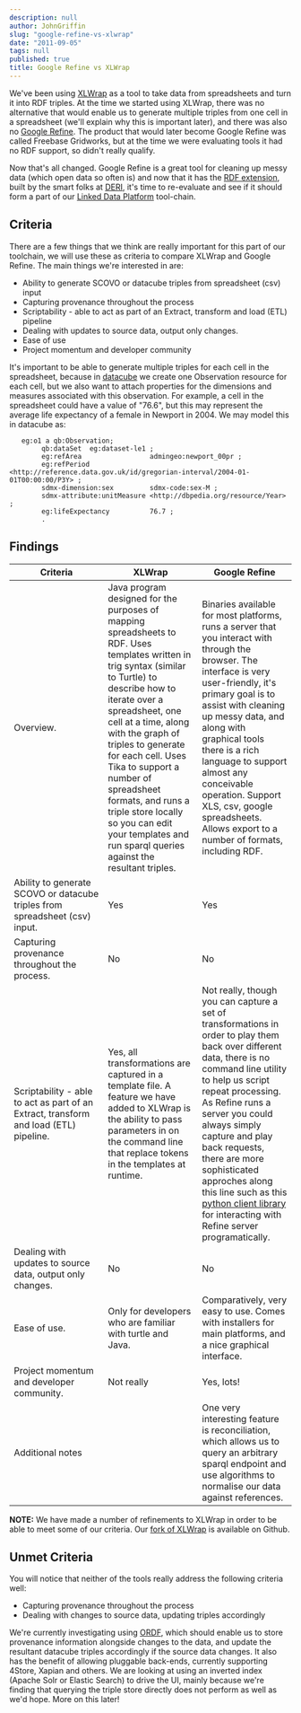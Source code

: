 ```yaml
---
description: null
author: JohnGriffin
slug: "google-refine-vs-xlwrap"
date: "2011-09-05"
tags: null
published: true
title: Google Refine vs XLWrap
---
```


We've been using [XLWrap](http://xlwrap.sourceforge.net/) as a tool to take data from spreadsheets and turn it into RDF triples.  At the time we started using XLWrap, there was no alternative that would enable us to generate multiple triples from one cell in a spreadsheet (we'll explain why this is important later), and there was also no [Google Refine](http://code.google.com/p/google-refine/).  The product that would later become Google Refine was called Freebase Gridworks, but at the time we were evaluating tools it had no RDF support, so didn't really qualify.

Now that's all changed.  Google Refine is a great tool for cleaning up messy data (which open data so often is) and now that it has the [RDF extension](https://github.com/fadmaa/grefine-rdf-extension), built by the smart folks at [DERI](http://www.deri.ie/), it's time to re-evaluate and see if it should form a part of our <a href="portfolio/linked-data-platform">Linked Data Platform</a> tool-chain.

## Criteria
There are a few things that we think are really important for this part of our toolchain, we will use these as criteria to compare XLWrap and Google Refine.  The main things we're interested in are:

* Ability to generate SCOVO or datacube triples from spreadsheet (csv) input
* Capturing provenance throughout the process
* Scriptability - able to act as part of an Extract, transform and load (ETL) pipeline
* Dealing with updates to source data, output only changes.
* Ease of use
* Project momentum and developer community

It's important to be able to generate multiple triples for each cell in the spreadsheet, because in [datacube](https://www.w3.org/TR/vocab-data-cube/)</a> we create one Observation resource for each cell, but we also want to attach properties for the dimensions and measures associated with this observation.  For example, a cell in the spreadsheet could have a value of "76.6", but this may represent the average life expectancy of a female in Newport in 2004.  We may model this in datacube as:

       eg:o1 a qb:Observation;
            qb:dataSet  eg:dataset-le1 ;
            eg:refArea                 admingeo:newport_00pr ;                  
            eg:refPeriod               <http://reference.data.gov.uk/id/gregorian-interval/2004-01-01T00:00:00/P3Y> ;
            sdmx-dimension:sex         sdmx-code:sex-M ;
            sdmx-attribute:unitMeasure <http://dbpedia.org/resource/Year> ;
            eg:lifeExpectancy          76.7 ;
            .

## Findings

<table>
<thead>
<tr>  
  <th width="33%">Criteria</th>
  <th width="33%">XLWrap</th>
  <th width="33%">Google Refine</th>
</tr>
</thead>
<tbody>
<tr>
  <td>Overview.</td>
  <td>Java program designed for the purposes of mapping spreadsheets to RDF.  Uses templates written in trig syntax (similar to Turtle) to describe how to iterate over a spreadsheet, one cell at a time, along with the graph of triples to generate for each cell.  Uses Tika to support a number of spreadsheet formats, and runs a triple store locally so you can edit your templates and run sparql queries against the resultant triples.</td>
  <td>Binaries available for most platforms, runs a server that you interact with through the browser. The interface is very user-friendly, it's primary goal is to assist with cleaning up messy data, and along with graphical tools there is a rich language to support almost any conceivable operation.  Support XLS, csv, google spreadsheets.  Allows export to a number of formats, including RDF.</td>
</tr>

<tr>
  <td>Ability to generate SCOVO or datacube triples from spreadsheet (csv) input.</td>
  <td>Yes</td>
  <td>Yes</td>
</tr>

<tr>
<td>Capturing provenance throughout the process.</td>
  <td>No</td>
  <td>No</td>
</tr>

<tr>
<td>Scriptability - able to act as part of an Extract, transform and load (ETL) pipeline.</td>
  <td>Yes, all transformations are captured in a template file.  A feature we have added to XLWrap is the ability to pass parameters in on the command line that replace tokens in the templates at runtime.</td>
  <td>Not really, though you can capture a set of transformations in order to play them back over different data, there is no command line utility to help us script repeat processing.  As Refine runs a server you could always simply capture and play back requests, there are more sophisticated approches along this line such as this <a href="https://github.com/PaulMakepeace/refine-client-py">python client library</a> for interacting with Refine server programatically.</td>
</tr>

<tr>
<td>Dealing with updates to source data, output only changes.</td>
  <td>No</td>
  <td>No</td>
</tr>

<tr>
<td>Ease of use.</td>
  <td>Only for developers who are familiar with turtle and Java.</td>
  <td>Comparatively, very easy to use.  Comes with installers for main platforms, and a nice graphical interface. </td>
</tr>

<tr>
<td>Project momentum and developer community.</td>
  <td>Not really</td>
  <td>Yes, lots!</td>
</tr>

<tr>
<td>Additional notes</td>
  <td></td>
  <td>One very interesting feature is reconciliation, which allows us to query an arbitrary sparql endpoint and use algorithms to normalise our data against references.</td>
</tr>
</tbody>
</table>

**NOTE:** We have made a number of refinements to XLWrap in order to be able to meet some of our criteria.  Our [fork of XLWrap](https://github.com/johngriffin/xlwrap) is available on Github.


## Unmet Criteria

You will notice that neither of the tools really address the following criteria well:

* Capturing provenance throughout the process
* Dealing with changes to source data, updating triples accordingly

We're currently investigating using [ORDF](http://ordf.org/), which should enable us to store provenance information alongside changes to the data, and update the resultant datacube triples accordingly if the source data changes.  It also has the benefit of allowing pluggable back-ends, currently supporting 4Store, Xapian and others.  We are looking at using an inverted index (Apache Solr or Elastic Search) to drive the UI, mainly because we're finding that querying the triple store directly does not perform as well as we'd hope.  More on this later!